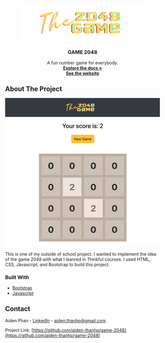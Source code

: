 <div align="center">
  <img src="https://github.com/aiden-thanhp/game-2048/blob/master/assets/Logo.png" width=400px/>
  <h3 align="center">GAME 2048</h3>

  <p align="center">
    A fun number game for everybody.
    <br />
    <a href="https://github.com/aiden-thanhp/game-2048"><strong>Explore the docs »</strong></a>
    <br />
    <a href="https://aiden-thanhp.github.io/game-2048/"><strong>See the website</strong></a>
  </p>
  
</div>

<!-- ABOUT THE PROJECT -->
## About The Project

<img src="https://github.com/aiden-thanhp/game-2048/blob/master/assets/screenshot.png" />

This is one of my outside of school project. I wanted to implement the idea of the game 2048 with what I leanred in Thinkful courses. I used HTML, CSS, Javascript, and Bootstrap to build this project.

### Built With

* [Bootstrap](https://getbootstrap.com)
* [Javascript](https://www.javascript.com)

<!-- CONTACT -->
## Contact

Aiden Phan - [LinkedIn](https://www.linkedin.com/in/aidenthanhp/) - aiden.thanhp@gmail.com

Project Link: [https://github.com/aiden-thanhp/game-2048](https://github.com/aiden-thanhp/game-2048)
